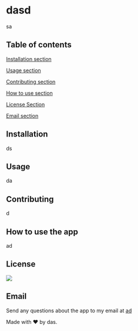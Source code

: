 # dasd
  sa

  ## Table of contents

  [Installation section](#Installation)
  
  [Usage section](#Usage)
  
  [Contributing section](#Contributing)

  [How to use section](#How-to-use-the-app)

  [License Section](#License)

  [Email section](#Email)

  ## Installation
  ds

  ## Usage
  da

  ## Contributing
  d

  ## How to use the app
  ad
  
  ## License
  [<img src='https://img.shields.io/static/v1?label=GNU%20AGPLv3&message=license&color=blue'>](https://choosealicense.com/licenses/agpl-3.0/)

  ## Email
  Send any questions about the app to my email at [ad](mailto:ad)

  Made with ❤️ by das.
